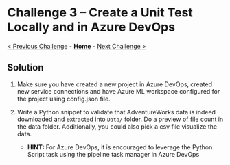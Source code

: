 # Challenge 3 – Create a Unit Test Locally and in Azure DevOps

[< Previous Challenge](./02-BuildPipeline.md) - **[Home](./README.md)** - [Next Challenge >](./04-ReleasePipeline.md)

## Solution

1.  Make sure you have created a new project in Azure DevOps, created new service connections and have Azure ML workspace configured for the project using config.json file.

2.  Write a Python snippet to validate that AdventureWorks data is indeed downloaded and extracted into `Data/` folder. Do a preview of file count in the data folder. Additionally, you could also pick a csv file visualize the data.
    - **HINT:** For Azure DevOps, it is encouraged to leverage the Python Script task using the pipeline task manager in Azure DevOps


